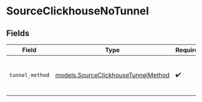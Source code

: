 # SourceClickhouseNoTunnel


## Fields

| Field                                                                            | Type                                                                             | Required                                                                         | Description                                                                      |
| -------------------------------------------------------------------------------- | -------------------------------------------------------------------------------- | -------------------------------------------------------------------------------- | -------------------------------------------------------------------------------- |
| `tunnel_method`                                                                  | [models.SourceClickhouseTunnelMethod](../models/sourceclickhousetunnelmethod.md) | :heavy_check_mark:                                                               | No ssh tunnel needed to connect to database                                      |